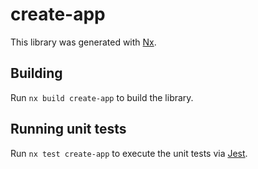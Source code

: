 # create-app

This library was generated with [Nx](https://nx.dev).

## Building

Run `nx build create-app` to build the library.

## Running unit tests

Run `nx test create-app` to execute the unit tests via [Jest](https://jestjs.io).
